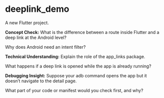 # deeplink_demo

A new Flutter project.

**Concept Check:**
What is the difference between a route inside Flutter and a deep link at the Android level?

Why does Android need an intent filter?

**Technical Understanding:**
Explain the role of the app_links package.

What happens if a deep link is opened while the app is already running?

**Debugging Insight:**
Suppose your adb command opens the app but it doesn’t navigate to the detail page.

What part of your code or manifest would you check first, and why?